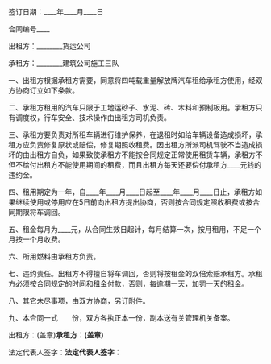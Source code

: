 
 


签订日期：____年____月____日


合同编号____


出租方：________货运公司


承租方：________建筑公司施工三队


一、出租方根据承租方需要，同意将四吨载重量解放牌汽车租给承租方使用，经双方协商订立如下条款。


二、承租方租用的汽车只限于工地运砂子、水泥、砖、木料和预制板用。承租方只有调度权，行车安全、技术操作由出租方司机负责。


三、承租方要负责对所租车辆进行维护保养，在退租时如给车辆设备造成损坏，承租方应负责修复原状或赔偿，修复期照收租费。因出租方所派司机驾驶不当造成损坏的由出租方自负，如果致使承租方不能按合同规定正常使用租赁车辆，承租方不但不给付出租方不能使用期间的租费，而且出租方每天还要偿付承租方____元钱的违约金。


四、租用期定为一年，自____年____月____日起至____年____月____日止，承租方如果继续使用或停用应在5日前向出租方提出协商，否则按合同规定照收租费或按合同期限将车调回。


五、租金每月为____元，从合同生效日起计，每月结算一次，按月租用，不足一个月按一个月收费。


六、所用燃料由承租方负责。


七、违约责任。出租方不得擅自将车调回，否则将按租金的双倍索赔承租方。承租方必须按合同规定的时间和租金付款，否则，每逾期一天，加罚一天的租金。


八、其它未尽事项，由双方协商，另订附件。


九、本合同一式　　份，双方各执正本一份，副本送有关管理机关备案。


出租方：(盖章)________承租方：(盖章)________


法定代表人签字：________法定代表人签字：________
 


 

 
 
 
 
 
  


  
 

  


  


  
 
 
 
 


